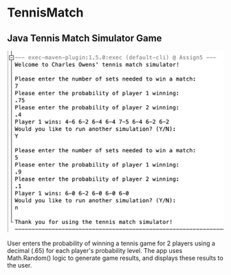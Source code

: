 # TennisMatch

## Java Tennis Match Simulator Game

![screenshot](images/Tennis.png)

<p> User enters the probability of winning a tennis game for 2 players using a decimal (.65) for each player's probability level. The app uses Math.Random() logic to generate game results, and displays these results to the user.
